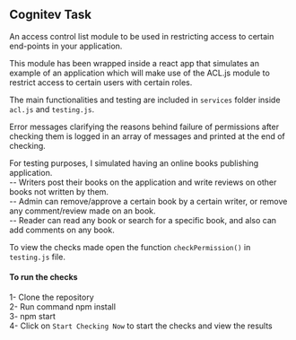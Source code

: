 ## Cognitev Task
An access control list module to be used in restricting access to certain end-points in your application.

This module has been wrapped inside a react app that simulates an example of an application which will make use of the ACL.js module to restrict access to certain users with certain roles.

The main functionalities and testing are included in `services` folder inside `acl.js` and `testing.js`.

Error messages clarifying the reasons behind failure of permissions after checking them is logged in an array of messages and printed at the end of checking.

For testing purposes, I simulated having an online books publishing application.   
-- Writers post their books on the application and write reviews on other books not written by them.   
-- Admin can remove/approve a certain book by a certain writer, or remove any comment/review made on an book.  
-- Reader can read any book or search for a specific book, and also can add comments on any book.  

To view the checks made open the function `checkPermission()` in `testing.js` file.  

#### To run the checks  
1- Clone the repository  
2- Run command npm install  
3- npm start  
4- Click on `Start Checking Now` to start the checks and view the results  